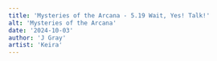 ```yaml
---
title: 'Mysteries of the Arcana - 5.19 Wait, Yes! Talk!'
alt: 'Mysteries of the Arcana'
date: '2024-10-03'
author: 'J Gray'
artist: 'Keira'
---
```

